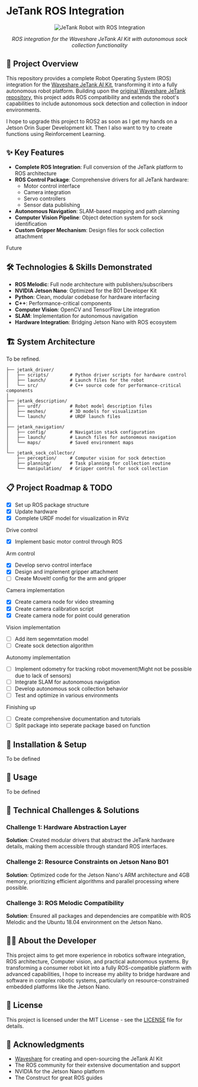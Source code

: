 # JeTank ROS Integration

<div align="center">
  <img src="https://www.waveshare.com/media/catalog/product/cache/1/image/800x800/9df78eab33525d08d6e5fb8d27136e95/j/e/jetank-ai-kit-1.jpg" alt="JeTank Robot with ROS Integration" />
  <p><i>ROS integration for the Waveshare JeTank AI Kit with autonomous sock collection functionality</i></p>
</div>

## 🤖 Project Overview

This repository provides a complete Robot Operating System (ROS) integration for the [Waveshare JeTank AI Kit](https://www.waveshare.com/wiki/JETANK_AI_Kit), transforming it into a fully autonomous robot platform. Building upon the [original Waveshare JeTank repository](https://github.com/waveshare/JETANK), this project adds ROS compatibility and extends the robot's capabilities to include autonomous sock detection and collection in indoor environments.

I hope to upgrade this project to ROS2 as soon as I get my hands on a Jetson Orin Super Development kit. Then I also want to try to create functions using Reinforcement Learning.

## ✨ Key Features

- **Complete ROS Integration**: Full conversion of the JeTank platform to ROS architecture
- **ROS Control Package**: Comprehensive drivers for all JeTank hardware:
  - Motor control interface
  - Camera integration
  - Servo controllers
  - Sensor data publishing
- **Autonomous Navigation**: SLAM-based mapping and path planning
- **Computer Vision Pipeline**: Object detection system for sock identification
- **Custom Gripper Mechanism**: Design files for sock collection attachment

Future

## 🛠️ Technologies & Skills Demonstrated

- **ROS Melodic**: Full node architecture with publishers/subscribers
- **NVIDIA Jetson Nano**: Optimized for the B01 Developer Kit
- **Python**: Clean, modular codebase for hardware interfacing
- **C++**: Performance-critical components
- **Computer Vision**: OpenCV and TensorFlow Lite integration
- **SLAM**: Implementation for autonomous navigation
- **Hardware Integration**: Bridging Jetson Nano with ROS ecosystem

## 🏗️ System Architecture

To be refined.
```
├── jetank_driver/
│   ├── scripts/        # Python driver scripts for hardware control
│   ├── launch/         # Launch files for the robot
│   └── src/            # C++ source code for performance-critical components
│
├── jetank_description/
│   ├── urdf/           # Robot model description files
│   ├── meshes/         # 3D models for visualization
│   └── launch/         # URDF launch files
│
├── jetank_navigation/
│   ├── config/         # Navigation stack configuration
│   ├── launch/         # Launch files for autonomous navigation
│   └── maps/           # Saved environment maps
│
└── jetank_sock_collector/
    ├── perception/     # Computer vision for sock detection
    ├── planning/       # Task planning for collection routine
    └── manipulation/   # Gripper control for sock collection
```

## 📋 Project Roadmap & TODO

- [x] Set up ROS package structure
- [x] Update hardware
- [x] Complete URDF model for visualization in RViz

Drive control
- [x] Implement basic motor control through ROS

Arm control
- [x] Develop servo control interface
- [x] Design and implement gripper attachment
- [ ] Create MoveIt! config for the arm and gripper

Camera implementation
- [x] Create camera node for video streaming
- [x] Create camera calibration script
- [x] Create camera node for point could generation

Vision implementation
- [ ] Add item segemntation model
- [ ] Create sock detection algorithm

Autonomy implementation
- [ ] Implement odometry for tracking robot movement(Might not be possible due to lack of sensors)
- [ ] Integrate SLAM for autonomous navigation
- [ ] Develop autonomous sock collection behavior
- [ ] Test and optimize in various environments

Finishing up
- [ ] Create comprehensive documentation and tutorials
- [ ] Split package into seperate package based on function

## 🚀 Installation & Setup

To be defined

<!-- ```bash
# Install ROS Melodic (on Ubuntu 18.04, compatible with Jetson Nano B01)
sudo apt update
sudo apt install ros-melodic-desktop-full
sudo apt install python-rosdep python-rosinstall python-rosinstall-generator python-wstool build-essential

# Initialize and update rosdep
sudo rosdep init
rosdep update

# Create and build catkin workspace
mkdir -p ~/catkin_ws/src
cd ~/catkin_ws/
catkin_make

# Add ROS environment to bashrc
echo "source /opt/ros/melodic/setup.bash" >> ~/.bashrc
echo "source ~/catkin_ws/devel/setup.bash" >> ~/.bashrc
source ~/.bashrc

# Clone this repository
cd ~/catkin_ws/src/
git clone https://github.com/kvgork/jetank_ROS.git
cd ~/catkin_ws/
catkin_make

# Install additional dependencies
sudo apt install ros-melodic-joy ros-melodic-teleop-twist-joy ros-melodic-teleop-twist-keyboard ros-melodic-gmapping ros-melodic-navigation

# Setup JeTank hardware interface
cd ~/catkin_ws/src/jetank_ROS/setup
sudo ./setup_hardware.sh
``` -->

## 📁 Usage

To be defined
<!-- 
```bash
# Launch the basic JeTank ROS driver
roslaunch jetank_driver jetank_base.launch

# Launch with camera and visualization
roslaunch jetank_driver jetank_full.launch

# Launch teleop control with keyboard
roslaunch jetank_driver jetank_teleop.launch

# Launch autonomous navigation (when implemented)
roslaunch jetank_navigation jetank_nav.launch

# Launch sock collection demo (when implemented)
roslaunch jetank_sock_collector sock_collector.launch
``` -->

## 🎯 Technical Challenges & Solutions

### Challenge 1: Hardware Abstraction Layer
**Solution**: Created modular drivers that abstract the JeTank hardware details, making them accessible through standard ROS interfaces.

### Challenge 2: Resource Constraints on Jetson Nano B01
**Solution**: Optimized code for the Jetson Nano's ARM architecture and 4GB memory, prioritizing efficient algorithms and parallel processing where possible.

### Challenge 3: ROS Melodic Compatibility
**Solution**: Ensured all packages and dependencies are compatible with ROS Melodic and the Ubuntu 18.04 environment on the Jetson Nano.

## 👨‍💻 About the Developer

This project aims to get more experience in robotics software integration, ROS architecture, Computer vision, and practical autonomous systems. By transforming a consumer robot kit into a fully ROS-compatible platform with advanced capabilities, I hope to increase my ability to bridge hardware and software in complex robotic systems, particularly on resource-constrained embedded platforms like the Jetson Nano.

## 📝 License

This project is licensed under the MIT License - see the [LICENSE](LICENSE) file for details.

## 🙏 Acknowledgments

- [Waveshare](https://github.com/waveshare/JETANK) for creating and open-sourcing the JeTank AI Kit
- The ROS community for their extensive documentation and support
- NVIDIA for the Jetson Nano platform
- The Construct for great ROS guides
